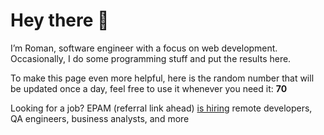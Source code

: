 # Hey there 👋

I’m Roman, software engineer with a focus on web development. Occasionally, I do
some programming stuff and put the results here.

To make this page even more helpful, here is the random number that will be
updated once a day, feel free to use it whenever you need it: **70**

Looking for a job? EPAM (referral link ahead) [is hiring](https://epa.ms/RomanGusev) remote developers,
QA engineers, business analysts, and more
